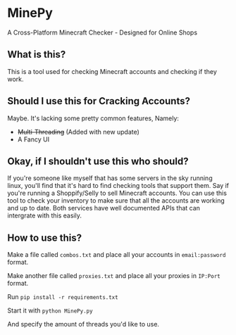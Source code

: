 # MinePy
A Cross-Platform Minecraft Checker - Designed for Online Shops

## What is this?
This is a tool used for checking Minecraft accounts and checking if they work.

## Should I use this for Cracking Accounts?
Maybe. It's lacking some pretty common features, Namely: 
- ~~Multi-Threading~~ (Added with new update)
- A Fancy UI

## Okay, if I shouldn't use this who should?
If you're someone like myself that has some servers in the sky running linux, you'll find that it's hard to find checking tools that support them. Say if you're running a Shoppify/Selly to sell Minecraft accounts. You can use this tool to check your inventory to make sure that all the accounts are working and up to date. Both services have well documented APIs that can intergrate with this easily.

## How to use this?
Make a file called `combos.txt` and place all your accounts in `email:password` format.

Make another file called `proxies.txt` and place all your proxies in `IP:Port` format.

Run `pip install -r requirements.txt`

Start it with `python MinePy.py`

And specify the amount of threads you'd like to use.

